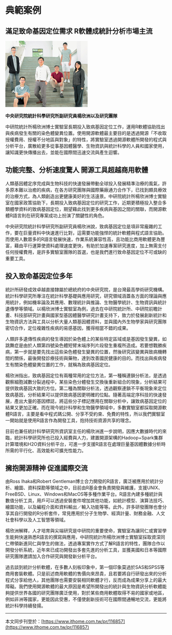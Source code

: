 # 典範案例

## 滿足致命基因定位需求 R軟體成統計分析市場主流

![](/assets/vghtc-3.png)

**中央研究院統計科學研究所副研究員楊欣洲以及研究團隊**

中研院統計所楊欣洲博士實驗室長期投入致病基因定位工作，運用R軟體協助找出與疾病發生有關的染色體變異位置。使用開源軟體最主要目的是透過開源「不收取授權費用、授權不分地區與對象」的特性，將實驗室透過開源軟體所開發的程式與分析平台，廣散給更多從事基因體醫學、生物資訊與統計科學的人員和國家使用，讓知識更快傳播出去，並能在國際間迅速交流與產生迴響。

## 功能完整、分析速度驚人 開源工具超越商用軟體

人類基因體定序完成與生物科技的快速發展帶動全球投入發展精準治療的風氣，許多原本難以治癒的疾病，在各方研究團隊與國際藥廠通力合作下，已找到頗具療效的治療方式，為人類創造出更健康美好的生活遠景。中研院統計所楊欣洲博士實驗室在國家政策協助下，長期投入致病基因定位的研究工作，近期更積極投入整合多類體學資料的致病基因定位，期望藉此找到更多疾病與基因之間的關聯，而開源軟體R語言則在研究專案成功上扮演了關鍵性的角色。

中央研究院統計科學研究所副研究員楊欣洲說，致病基因定位是項非常龐雜的工作，要在巨量資料中快速進行比對，這需要功能強悍的統計軟體與程式語言協助。而使用人數眾多的R語言發展快速，作業系統兼容性高，且功能比商用軟體更為豐富，藉由平行運算使資料處理速度更快，有助於加速專案研究進度，加上無需支付任何授權費用，是許多實驗室團隊的首選，也是我們進行致命基因定位不可或缺的重要工具。

## 投入致命基因定位多年

統計所研發成效卓越直接隸屬於總統府的中央研究院，是台灣最高學術研究機構。統計科學研究所專注在統計科學基礎與應用研究，研究領域涵蓋各方面的理論與應用統計，例如機率論及其應用、數理統計與推論、生物醫學統計、生物資訊與統計遺傳學等領域。以楊欣洲博士實驗室為例，過去在中研院統計所、中研院前瞻計畫、科技部研究計畫與國家型基因體醫學研究計畫支持下，致力於發展創新統計和生物資訊方法與工具以分析大量人類基因體資料，並與國內外生物學家與研究團隊密切合作，定位複雜性疾病的易感基因，獲得相當不錯的成果。

人類許多遺傳性疾病的發生導因於染色體上的某些特定區域或是基因發生變異，如跳舞症是由於人類第四號染色體短臂末端序列片段發生重複所造成。若要想戰勝疾病，第一步就是要先找出這些染色體發生變異的位置，然後研究該變異與致病機轉間的關係，最後開發診療技術與藥物，達到改善國民健康的目的。而找出與疾病發生有關染色體變異位置的工作，就稱為致病基因定位。

楊欣洲指出，致病基因定位有兩種常用的定位方法，第一種稱連鎖分析法，是透過觀察細胞減數分裂過程中，某些染色分體發生交換後重新組合的現象，分析結果可提供致病基因大致的方位。第二種為關聯分析法，透過觀察連鎖不平衡現象來定位致病基因，分析結果可以提供致病基因更明確的位點。隨著高端定序科技的快速發展，產出大量的基因標誌，將這些分子標記應用在關聯分析中，讓致病基因定位的結果又更加正確。而在現今統計科學和生物醫學領域中，多數實驗室都採取開源軟體R語言，主要是看中程式碼公開、分享不受約束、免費的特性，所以我們實驗室一開始就是使用R語言作為開發工具，抱持技術資源共享的理念。

目前也兼任統計科學研究所資訊室主任的楊欣洲進一步說明，因應大數據時代的來臨，統計科學研究所也已投入經費與人力，建置開源架構的Hadoop+Spark集群計算環境和H2O資料分析平台，可進一步支援R語言在處理巨量基因體數據分析時所需的平行化、高效能和可擴充性能力。

## 擁抱開源精神 促進國際交流

由Ross Ihaka和Robert Gentleman博士合力開發的R語言，廣泛被應用於統計分析、繪圖、資料探勘等領域之中，目前由R基金會負責開發與維護，支援UNIX、FreeBSD、Linux、Windows和MacOS等多種作業平台。R語言內建多種統計與數值分析工具，用戶可以透過安裝套件增加其他功能，如統計模型、演算法技巧、繪圖功能，以及編程介面和資料輸出／輸入功能等等。此外，許多研發團隊也會分享其自行開發的R分析套件，常見應用於分子生物學、經濟計量、財務金融、人文社會科學以及人工智慧等領域。

楊欣洲解釋，人才培育與尖端研究是中研院的重要使命，實驗室為讓同仁或實習學生能夠快速熟悉R語言的撰寫與應用，中研院統計所楊欣洲博士實驗室採取資深同仁帶領新進同仁與學生的做法，透過專案實作方式了解R語言的特性，團隊合作以開發分析系統，近年來已成功開發出多套先進的分析工具，並獲美國和日本等國際研究團隊邀請加入合作研究與開發新分析平台。

過去談到統計分析軟體，在多數人刻板印象中，第一個印象莫過於SAS和SPSS等商用套裝軟體。只是前述商用軟體的售價向來昂貴，且若要將自行研發出來的分析程式分享給他人，其他團隊也需要安裝相同軟體才行，反而成為成果分享上的最大障礙。我們使用開源軟體的最大原因是希望所開發出的統計與生物資訊分析軟體能夠提供世界各國的研究團隊廣泛使用，對於某些商用軟體取得不易的國家或地區，例如非洲等國家，更能因此受惠，不僅使創新技術可在國際間通暢地交流，更能將統計科學持續發揚。

---

本文同步刊登於：[https://www.ithome.com.tw/pr/116857](https://www.ithome.com.tw/pr/116857)

